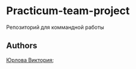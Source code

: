 # Practicum-team-project
Репозиторий для коммандной работы


## Authors
[Юрлова Виктория](https://github.com/yurlovaviktoriya);
